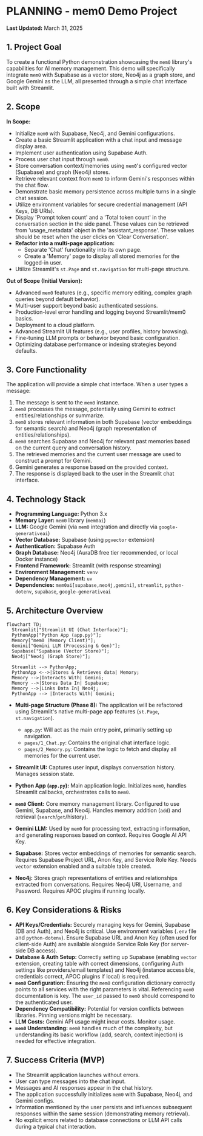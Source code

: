 # PLANNING - mem0 Demo Project

**Last Updated:** March 31, 2025

## 1. Project Goal

To create a functional Python demonstration showcasing the `mem0` library's capabilities for AI memory management. This demo will specifically integrate `mem0` with Supabase as a vector store, Neo4j as a graph store, and Google Gemini as the LLM, all presented through a simple chat interface built with Streamlit.

## 2. Scope

**In Scope:**

*   Initialize `mem0` with Supabase, Neo4j, and Gemini configurations.
*   Create a basic Streamlit application with a chat input and message display area.
*   Implement user authentication using Supabase Auth.
*   Process user chat input through `mem0`.
*   Store conversation context/memories using `mem0`'s configured vector (Supabase) and graph (Neo4j) stores.
*   Retrieve relevant context from `mem0` to inform Gemini's responses within the chat flow.
*   Demonstrate basic memory persistence across multiple turns in a single chat session.
*   Utilize environment variables for secure credential management (API Keys, DB URIs).
*   Display 'Prompt token count' and a 'Total token count' in the conversation section in the side panel. These values can be retrieved from  'usage_metadata' object in the 'assistant_response'. These values should be reset when the user clicks on 'Clear Conversation'.
*   **Refactor into a multi-page application:**
    *   Separate 'Chat' functionality into its own page.
    *   Create a 'Memory' page to display all stored memories for the logged-in user.
*   Utilize Streamlit's `st.Page` and `st.navigation` for multi-page structure.

**Out of Scope (Initial Version):**

*   Advanced `mem0` features (e.g., specific memory editing, complex graph queries beyond default behavior).
*   Multi-user support beyond basic authenticated sessions.
*   Production-level error handling and logging beyond Streamlit/mem0 basics.
*   Deployment to a cloud platform.
*   Advanced Streamlit UI features (e.g., user profiles, history browsing).
*   Fine-tuning LLM prompts or behavior beyond basic configuration.
*   Optimizing database performance or indexing strategies beyond defaults.

## 3. Core Functionality

The application will provide a simple chat interface. When a user types a message:

1.  The message is sent to the `mem0` instance.
2.  `mem0` processes the message, potentially using Gemini to extract entities/relationships or summarize.
3.  `mem0` stores relevant information in both Supabase (vector embeddings for semantic search) and Neo4j (graph representation of entities/relationships).
4.  `mem0` searches Supabase and Neo4j for relevant past memories based on the current query and conversation history.
5.  The retrieved memories and the current user message are used to construct a prompt for Gemini.
6.  Gemini generates a response based on the provided context.
7.  The response is displayed back to the user in the Streamlit chat interface.

## 4. Technology Stack

*   **Programming Language:** Python 3.x
*   **Memory Layer:** `mem0` library (`mem0ai`)
*   **LLM:** Google Gemini (via `mem0` integration and directly via `google-generativeai`)
*   **Vector Database:** Supabase (using `pgvector` extension)
*   **Authentication:** Supabase Auth
*   **Graph Database:** Neo4j (AuraDB free tier recommended, or local Docker instance)
*   **Frontend Framework:** Streamlit (with response streaming)
*   **Environment Management:** `venv`
*   **Dependency Management:** `uv`
*   **Dependencies:** `mem0ai[supabase,neo4j,gemini]`, `streamlit`, `python-dotenv`, `supabase`, `google-generativeai`

## 5. Architecture Overview

```mermaid
flowchart TD;
  Streamlit["Streamlit UI (Chat Interface)"];
  PythonApp["Python App (app.py)"];
  Memory["mem0 (Memory Client)"];
  Gemini["Gemini LLM (Processing & Gen)"];
  Supabase["Supabase (Vector Store)"];
  Neo4j["Neo4j (Graph Store)"];

  Streamlit --> PythonApp;
  PythonApp <-->|Stores & Retrieves data| Memory; 
  Memory -->|Interacts With| Gemini;
  Memory -->|Stores Data In| Supabase;
  Memory -->|Links Data In| Neo4j;
  PythonApp --> |Interacts With| Gemini;
```

*   **Multi-page Structure (Phase 8):** The application will be refactored using Streamlit's native multi-page app features (`st.Page`, `st.navigation`).
    *   `app.py`: Will act as the main entry point, primarily setting up navigation.
    *   `pages/1_Chat.py`: Contains the original chat interface logic.
    *   `pages/2_Memory.py`: Contains the logic to fetch and display all memories for the current user.


*   **Streamlit UI:** Captures user input, displays conversation history. Manages session state.
*   **Python App (`app.py`):** Main application logic. Initializes `mem0`, handles Streamlit callbacks, orchestrates calls to `mem0`.
*   **`mem0` Client:** Core memory management library. Configured to use Gemini, Supabase, and Neo4j. Handles memory addition (`add`) and retrieval (`search`/`get`/history).
*   **Gemini LLM:** Used by `mem0` for processing text, extracting information, and generating responses based on context. Requires Google AI API Key.
*   **Supabase:** Stores vector embeddings of memories for semantic search. Requires Supabase Project URL, Anon Key, and Service Role Key. Needs `vector` extension enabled and a suitable table created.
*   **Neo4j:** Stores graph representations of entities and relationships extracted from conversations. Requires Neo4j URI, Username, and Password. Requires APOC plugins if running locally.

## 6. Key Considerations & Risks

*   **API Keys/Credentials:** Securely managing keys for Gemini, Supabase (DB and Auth), and Neo4j is critical. Use environment variables (`.env` file and `python-dotenv`). Ensure Supabase URL and Anon Key (often used for client-side Auth) are available alongside Service Role Key (for server-side DB access).
*   **Database & Auth Setup:** Correctly setting up Supabase (enabling `vector` extension, creating table with correct dimensions, configuring Auth settings like providers/email templates) and Neo4j (instance accessible, credentials correct, APOC plugins if local) is required.
*   **`mem0` Configuration:** Ensuring the `mem0` configuration dictionary correctly points to all services with the right parameters is vital. Referencing `mem0` documentation is key. The `user_id` passed to `mem0` should correspond to the authenticated user.
*   **Dependency Compatibility:** Potential for version conflicts between libraries. Pinning versions might be necessary.
*   **LLM Costs:** Gemini API usage might incur costs. Monitor usage.
*   **`mem0` Understanding:** `mem0` handles much of the complexity, but understanding its basic workflow (add, search, context injection) is needed for effective integration.

## 7. Success Criteria (MVP)

*   The Streamlit application launches without errors.
*   User can type messages into the chat input.
*   Messages and AI responses appear in the chat history.
*   The application successfully initializes `mem0` with Supabase, Neo4j, and Gemini configs.
*   Information mentioned by the user persists and influences subsequent responses within the same session (demonstrating memory retrieval).
*   No explicit errors related to database connections or LLM API calls during a typical chat interaction.
